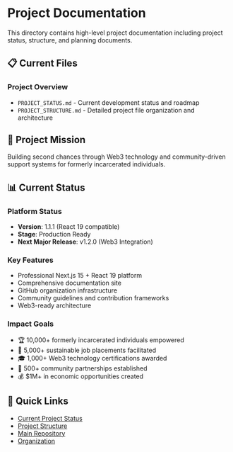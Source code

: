 # Project Documentation

This directory contains high-level project documentation including project status, structure, and planning documents.

## 📋 Current Files

### Project Overview
- `PROJECT_STATUS.md` - Current development status and roadmap
- `PROJECT_STRUCTURE.md` - Detailed project file organization and architecture

## 🎯 Project Mission

Building second chances through Web3 technology and community-driven support systems for formerly incarcerated individuals.

## 📊 Current Status

### Platform Status
- **Version**: 1.1.1 (React 19 compatible)
- **Stage**: Production Ready
- **Next Major Release**: v1.2.0 (Web3 Integration)

### Key Features
- Professional Next.js 15 + React 19 platform
- Comprehensive documentation site
- GitHub organization infrastructure
- Community guidelines and contribution frameworks
- Web3-ready architecture

### Impact Goals
- 🏆 10,000+ formerly incarcerated individuals empowered
- 💼 5,000+ sustainable job placements facilitated
- 🎓 1,000+ Web3 technology certifications awarded
- 🤝 500+ community partnerships established
- 💰 $1M+ in economic opportunities created

## 🔗 Quick Links

- [Current Project Status](./PROJECT_STATUS.md)
- [Project Structure](./PROJECT_STRUCTURE.md)
- [Main Repository](https://github.com/4eckd/formerlyincarcerated)
- [Organization](https://github.com/FormerlyIncarcerated)

